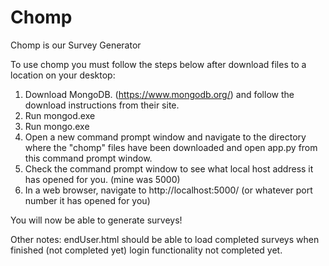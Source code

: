 # Chomp
Chomp is our Survey Generator

To use chomp you must follow the steps below after download files to a location on your desktop:

1) Download MongoDB. (https://www.mongodb.org/) and follow the download instructions from their site.
2) Run mongod.exe
3) Run mongo.exe
4) Open a new command prompt window and navigate to the directory where the "chomp" files have been downloaded and open app.py from this command prompt window.
5) Check the command prompt window to see what local host address it has opened for you. (mine was 5000)
6) In a web browser, navigate to http://localhost:5000/ (or whatever port number it has opened for you)

You will now be able to generate surveys! 

Other notes:
endUser.html should be able to load completed surveys when finished (not completed yet)
login functionality not completed yet.
